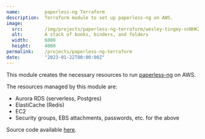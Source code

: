 ```yaml
---
name:         paperless-ng Terraform
description:  Terraform module to set up paperless-ng on AWS.
image:
  src:        /img/projects/paperless-ng-terraform/wesley-tingey-snNHKZ-mGfE-unsplash.jpg
  alt:        A stack of books, binders, and folders
  width:      6000
  height:     4000
permalink:    /projects/paperless-ng-terraform
date:         "2023-01-22T00:00:00Z"
---
```


This module creates the necessary resources to run [paperless-ng](https://paperless-ng.readthedocs.io/en/latest/index.html) on AWS.

The resources managed by this module are:
- Aurora RDS (serverless, Postgres)
- ElastiCache (Redis)
- EC2
- Security groups, EBS attachments, passwords, etc. for the above

Source code available [here](https://github.com/ryanrishi/paperless-ng-terraform).
